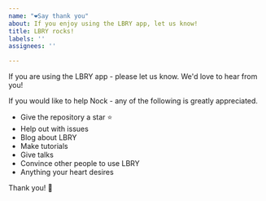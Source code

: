 ```yaml
---
name: "❤️Say thank you"
about: If you enjoy using the LBRY app, let us know!
title: LBRY rocks!
labels: ''
assignees: ''

---
```


If you are using the LBRY app - please let us know. We'd love to hear from you!

If you would like to help Nock - any of the following is greatly appreciated.

- Give the repository a star ⭐️
- Help out with issues
- Blog about LBRY
- Make tutorials
- Give talks
- Convince other people to use LBRY
- Anything your heart desires

Thank you! 💐